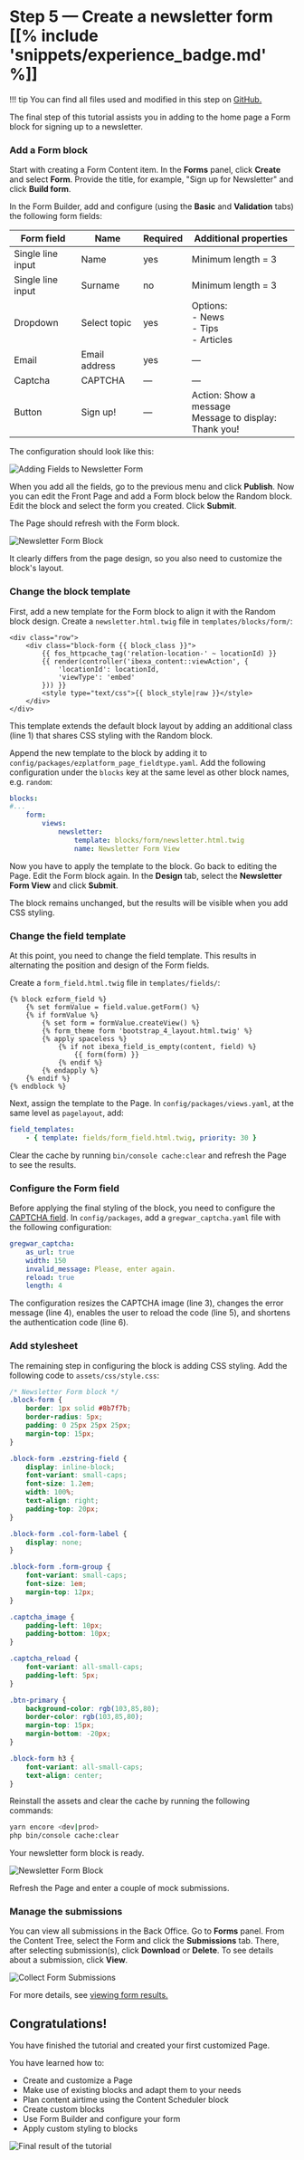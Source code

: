 # Step 5 — Create a newsletter form [[% include 'snippets/experience_badge.md' %]]

!!! tip
    You can find all files used and modified in this step on [GitHub.](https://github.com/ezsystems/ezplatform-ee-beginner-tutorial/tree/v3-master)

The final step of this tutorial assists you in adding to the home page a Form block for signing up to a newsletter.

### Add a Form block

Start with creating a Form Content item.
In the **Forms** panel, click **Create** and select **Form**.
Provide the title, for example, "Sign up for Newsletter" and click **Build form**.

In the Form Builder, add and configure (using the **Basic** and **Validation** tabs) the following form fields:

|Form field|Name|Required|Additional properties|
|-----|----|--------|---------------------|
|Single line input|Name|yes|Minimum length = 3|
|Single line input|Surname|no|Minimum length = 3|
|Dropdown|Select topic|yes|Options:</br>- News</br>- Tips </br> - Articles|
|Email|Email address|yes|—|
|Captcha|CAPTCHA|—|—|
|Button|Sign up!|—|Action: Show a message</br>Message to display: Thank you!|

The configuration should look like this:

![Adding Fields to Newsletter Form](img/enterprise_tut_form_creation.png "Adding Fields to Newsletter Form")

When you add all the fields, go to the previous menu and click **Publish**.
Now you can edit the Front Page and add a Form block below the Random block.
Edit the block and select the form you created. Click **Submit**.

The Page should refresh with the Form block.

![Newsletter Form Block](img/enterprise_tut_first_form.png "Raw Newsletter Form Block")

It clearly differs from the page design, so you also need to customize the block's layout.

### Change the block template

First, add a new template for the Form block to align it with the Random block design.
Create a `newsletter.html.twig` file in `templates/blocks/form/`:

``` html+twig hl_lines="1"
<div class="row">
    <div class="block-form {{ block_class }}">
        {{ fos_httpcache_tag('relation-location-' ~ locationId) }}
        {{ render(controller('ibexa_content::viewAction', {
            'locationId': locationId,
            'viewType': 'embed'
        })) }}
        <style type="text/css">{{ block_style|raw }}</style>
    </div>
</div>
```

This template extends the default block layout by adding an additional class (line 1) that shares CSS styling with the Random block.

Append the new template to the block by adding it to `config/packages/ezplatform_page_fieldtype.yaml`.
Add the following configuration under the `blocks` key at the same level as other block names, e.g. `random`:

``` yaml hl_lines="3"
blocks:
#...
    form:
        views:
            newsletter:
                template: blocks/form/newsletter.html.twig
                name: Newsletter Form View
```

Now you have to apply the template to the block.
Go back to editing the Page.
Edit the Form block again.
In the **Design** tab, select the **Newsletter Form View** and click **Submit**.

The block remains unchanged, but the results will be visible when you add CSS styling.

### Change the field template

At this point, you need to change the field template.
This results in alternating the position and design of the Form fields.

Create a `form_field.html.twig` file in `templates/fields/`:

``` html+twig
{% block ezform_field %}
    {% set formValue = field.value.getForm() %}
    {% if formValue %}
        {% set form = formValue.createView() %}
        {% form_theme form 'bootstrap_4_layout.html.twig' %}
        {% apply spaceless %}
            {% if not ibexa_field_is_empty(content, field) %}
                {{ form(form) }}
            {% endif %}
        {% endapply %}
    {% endif %}
{% endblock %}
```

Next, assign the template to the Page.
In `config/packages/views.yaml`, at the same level as `pagelayout`, add:

``` yaml
field_templates:
    - { template: fields/form_field.html.twig, priority: 30 }
```

Clear the cache by running `bin/console cache:clear` and refresh the Page to see the results.

### Configure the Form field

Before applying the final styling of the block, you need to configure the [CAPTCHA field](../../guide/form_builder/forms.md#captcha-field).
In `config/packages`, add a `gregwar_captcha.yaml` file with the following configuration:

``` yaml
gregwar_captcha:
    as_url: true
    width: 150
    invalid_message: Please, enter again.
    reload: true
    length: 4
```
The configuration resizes the CAPTCHA image (line 3), changes the error message (line 4), enables the user to reload the code (line 5), and shortens the authentication code (line 6).

### Add stylesheet

The remaining step in configuring the block is adding CSS styling.
Add the following code to `assets/css/style.css`:

``` css
/* Newsletter Form block */
.block-form {
    border: 1px solid #8b7f7b;
    border-radius: 5px;
    padding: 0 25px 25px 25px;
    margin-top: 15px;
}

.block-form .ezstring-field {
    display: inline-block;
    font-variant: small-caps;
    font-size: 1.2em;
    width: 100%;
    text-align: right;
    padding-top: 20px;
}

.block-form .col-form-label {
    display: none;
}

.block-form .form-group {
    font-variant: small-caps;
    font-size: 1em;
    margin-top: 12px;
}

.captcha_image {
    padding-left: 10px;
    padding-bottom: 10px;
}

.captcha_reload {
    font-variant: all-small-caps;
    padding-left: 5px;
}

.btn-primary {
    background-color: rgb(103,85,80);
    border-color: rgb(103,85,80);
    margin-top: 15px;
    margin-bottom: -20px;
}

.block-form h3 {
    font-variant: all-small-caps;
    text-align: center;
}
```
Reinstall the assets and clear the cache by running the following commands:

``` bash
yarn encore <dev|prod>
php bin/console cache:clear
```
Your newsletter form block is ready.

![Newsletter Form Block](img/enterprise_tut_final_form.png "Newsletter Form Block")

Refresh the Page and enter a couple of mock submissions.

### Manage the submissions

You can view all submissions in the Back Office.
Go to **Forms** panel. From the Content Tree, select the Form and click the **Submissions** tab.
There, after selecting submission(s), click **Download** or **Delete**.
To see details about a submission, click **View**.

![Collect Form Submissions](img/enterprise_tut_form_collect_sub.png "Collect Form Submissions")

For more details, see [viewing form results.](https://doc.ezplatform.com/projects/userguide/en/latest/creating_content_advanced/#viewing-results)

## Congratulations!

You have finished the tutorial and created your first customized Page.

You have learned how to:

- Create and customize a Page
- Make use of existing blocks and adapt them to your needs
- Plan content airtime using the Content Scheduler block
- Create custom blocks
- Use Form Builder and configure your form
- Apply custom styling to blocks

![Final result of the tutorial](img/enterprise_tut_main_screen.png "Final result of the tutorial")
